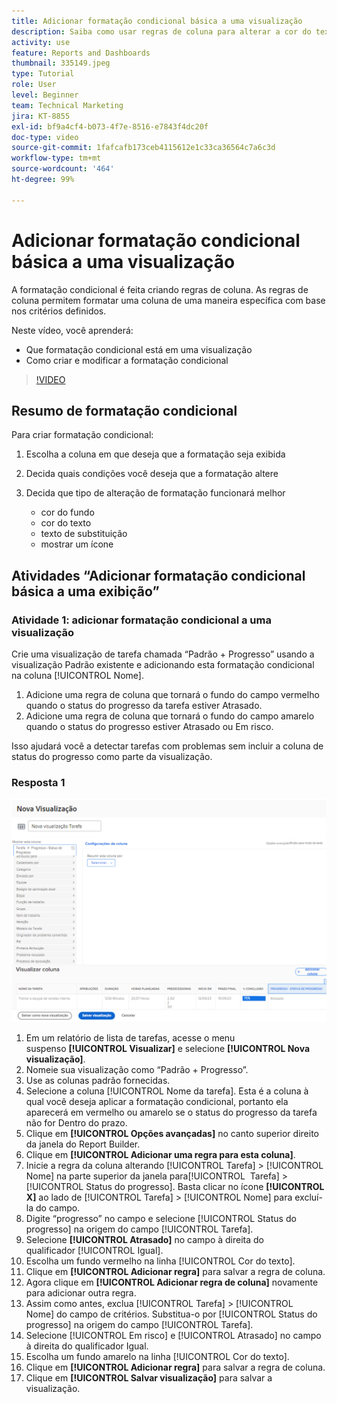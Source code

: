 ```yaml
---
title: Adicionar formatação condicional básica a uma visualização
description: Saiba como usar regras de coluna para alterar a cor do texto, a formatação e as cores do plano de fundo em um relatório ou exibição, com base nos critérios definidos.
activity: use
feature: Reports and Dashboards
thumbnail: 335149.jpeg
type: Tutorial
role: User
level: Beginner
team: Technical Marketing
jira: KT-8855
exl-id: bf9a4cf4-b073-4f7e-8516-e7843f4dc20f
doc-type: video
source-git-commit: 1fafcafb173ceb4115612e1c33ca36564c7a6c3d
workflow-type: tm+mt
source-wordcount: '464'
ht-degree: 99%

---
```


# Adicionar formatação condicional básica a uma visualização

A formatação condicional é feita criando regras de coluna. As regras de coluna permitem formatar uma coluna de uma maneira específica com base nos critérios definidos.

Neste vídeo, você aprenderá:

* Que formatação condicional está em uma visualização
* Como criar e modificar a formatação condicional

>[!VIDEO](https://video.tv.adobe.com/v/3445446/?quality=12&learn=on&captions=por_br)


## Resumo de formatação condicional

Para criar formatação condicional:

1. Escolha a coluna em que deseja que a formatação seja exibida
1. Decida quais condições você deseja que a formatação altere
1. Decida que tipo de alteração de formatação funcionará melhor

   * cor do fundo
   * cor do texto
   * texto de substituição
   * mostrar um ícone

## Atividades “Adicionar formatação condicional básica a uma exibição”

### Atividade 1: adicionar formatação condicional a uma visualização

Crie uma visualização de tarefa chamada “Padrão + Progresso” usando a visualização Padrão existente e adicionando esta formatação condicional na coluna [!UICONTROL Nome].

1. Adicione uma regra de coluna que tornará o fundo do campo vermelho quando o status do progresso da tarefa estiver Atrasado.
1. Adicione uma regra de coluna que tornará o fundo do campo amarelo quando o status do progresso estiver Atrasado ou Em risco.

Isso ajudará você a detectar tarefas com problemas sem incluir a coluna de status do progresso como parte da visualização.

### Resposta 1

![Uma imagem da tela para criar uma nova regra de coluna](assets/conditional-formatting-exercise.png)

1. Em um relatório de lista de tarefas, acesse o menu suspenso **[!UICONTROL Visualizar]** e selecione **[!UICONTROL Nova visualização]**.
1. Nomeie sua visualização como “Padrão + Progresso”.
1. Use as colunas padrão fornecidas.
1. Selecione a coluna [!UICONTROL Nome da tarefa]. Esta é a coluna à qual você deseja aplicar a formatação condicional, portanto ela aparecerá em vermelho ou amarelo se o status do progresso da tarefa não for Dentro do prazo.
1. Clique em **[!UICONTROL Opções avançadas]** no canto superior direito da janela do Report Builder.
1. Clique em **[!UICONTROL Adicionar uma regra para esta coluna]**.
1. Inicie a regra da coluna alterando [!UICONTROL Tarefa] > [!UICONTROL Nome] na parte superior da janela para[!UICONTROL &#x200B; Tarefa] > [!UICONTROL Status do progresso]. Basta clicar no ícone **[!UICONTROL X]** ao lado de [!UICONTROL Tarefa] > [!UICONTROL Nome] para excluí-la do campo.
1. Digite “progresso” no campo e selecione [!UICONTROL Status do progresso] na origem do campo [!UICONTROL Tarefa].
1. Selecione **[!UICONTROL Atrasado]** no campo à direita do qualificador [!UICONTROL Igual].
1. Escolha um fundo vermelho na linha [!UICONTROL Cor do texto].
1. Clique em **[!UICONTROL Adicionar regra]** para salvar a regra de coluna.
1. Agora clique em **[!UICONTROL Adicionar regra de coluna]** novamente para adicionar outra regra.
1. Assim como antes, exclua [!UICONTROL Tarefa] > [!UICONTROL Nome] do campo de critérios. Substitua-o por [!UICONTROL Status do progresso] na origem do campo [!UICONTROL Tarefa].
1. Selecione [!UICONTROL Em risco] e [!UICONTROL Atrasado] no campo à direita do qualificador Igual.
1. Escolha um fundo amarelo na linha [!UICONTROL Cor do texto].
1. Clique em **[!UICONTROL Adicionar regra]** para salvar a regra de coluna.
1. Clique em **[!UICONTROL Salvar visualização]** para salvar a visualização.
